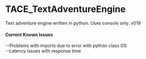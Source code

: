 # TACE_TextAdventureEngine
Text adventure engine written in python. Uses console only. v019

#### Current Known Issues
--Problems with imports due to error with python class OS
<br>
--Latency issues with response time</b>
